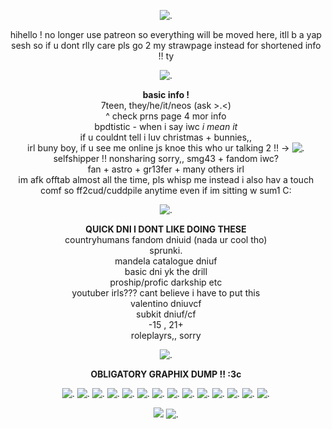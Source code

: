 <p align="center"
  
![.](https://64.media.tumblr.com/5be87049dbb6b99326067bc04022473d/8742a5525a904cb2-32/s2048x3072/40040085fe609943f49d10751f61953d7a1e1ec9.pnj)

<p align="center"
  
hihello ! no longer use patreon so everything will be moved here, itll b a yap sesh so if u dont rlly care pls go 2 my strawpage instead for shortened info !! ty

<p align="center"
  
![.](https://64.media.tumblr.com/eb25c12367403572dcca8d79d0e405d7/754803969c30b9cf-97/s250x400/202152324ab8f52015cc55dbd59cafa39029bef1.gifv)

<p align="center"

**basic info !**
<br>
7teen, they/he/it/neos (ask >.<)
<br>
^ check prns page 4 mor info 
<br>
bpdtistic - when i say iwc *i mean it*
<br>
if u couldnt tell i luv christmas + bunnies,,
<br>
irl buny boy, if u see me online js knoe this who ur talking 2 !! -> ![.](https://64.media.tumblr.com/54b510d0279221e4ca2e0fece5f372b5/cf492c2ab0c22fbd-fb/s75x75_c1/e39f604e787e657242f9ca8e8af53925ecd6d91b.gifv)
<br>
selfshipper !! nonsharing sorry,, smg43 + fandom iwc?
<br>
fan + astro + gr13fer + many others irl
<br>
im afk offtab almost all the time, pls whisp me instead i also hav a touch comf so ff2cud/cuddpile anytime even if im sitting w sum1 C:

<p align="center"
  
![.](https://64.media.tumblr.com/79c3564e49f84aaf8d968a5d3d0eec61/45bc1ad6625bafea-94/s1280x1920/49e8752bda9b8af7a9596e0795aad1bdde3653a3.gifv)

<p align="center"

**QUICK DNI I DONT LIKE DOING THESE**
<br>
countryhumans fandom dniuid (nada ur cool tho)
<br>
sprunki.
<br>
mandela catalogue dniuf
<br>
basic dni yk the drill
<br>
proship/profic darkship etc
<br>
youtuber irls??? cant believe i have to put this
<br>
valentino dniuvcf
<br>
subkit dniuf/cf
<br>
-15 , 21+
<br>
roleplayrs,, sorry

<p align="center"
  
![.](https://64.media.tumblr.com/942e5a452e0cc6a405c5ddd685b09859/1308d9e078ff6f3d-f9/s640x960/333326fb4df1bef0b37f479d9462ebf0bd3b3f68.gifv)

<p align="center"

**OBLIGATORY GRAPHIX DUMP !! :3c**

<p align="center"
  
![.](https://64.media.tumblr.com/34c2170f55083192156a27940f3c4cac/8c49db604b0f3002-02/s100x200/b2d44bf69029f3fb10a50e08af113142cb9522b4.pnj) ![.](https://64.media.tumblr.com/db65fe69232814b36e7cdb2d66de899a/59e4fe077694f48e-29/s100x200/eaf21eb4db705a8d96a48e4f1cf0ce07fccd2bb1.gifv) ![.](https://64.media.tumblr.com/f22f24ed44c82a0730538b1759e2aad6/59e4fe077694f48e-94/s100x200/37327d3e6b1a78389c5b2a87cd53871bacd5511a.pnj) ![.](https://64.media.tumblr.com/ab5d82d54075b35f8156a20bd5ca4c97/47c4d724a89c0276-15/s100x200/58bca4b27607550ed9b2d007d10ded8871477c6c.pnj) ![.](https://64.media.tumblr.com/b07660ee8e715e61011b26db82d74c64/47c4d724a89c0276-c0/s100x200/5cc3b4dc3bda60bfa893fbae0a3301b85148a60b.pnj) ![.](https://64.media.tumblr.com/c67c70cdcab7bf9925ce28769feb5f24/8c49db604b0f3002-a4/s100x200/2e82471bab3f9d9a8b029c7b3e30cf4594fb5836.gifv) ![.](https://64.media.tumblr.com/cf7afc875178a62853e0ee6847577fb3/a2b9a9b92798b874-0a/s100x200/464e87c2400c1fb73b414f6571ad8732ecddbc91.gifv) ![.](https://64.media.tumblr.com/47d3ed3bb924750b7288f5d46880d2c8/704f4ace9de71c4b-bf/s100x200/186711a7876734defaaaa32c3656b5c3ed05acba.pnj) ![.](https://64.media.tumblr.com/40667ae7653ea07a9f03ea87a2fce8ce/905be8ef5ffa356b-07/s100x200/3d594bb93e3521d148308123b152918dadbc560b.pnj) ![.](https://64.media.tumblr.com/ab3e8904229f0111982bf70d13d2a560/48d654acdb106890-82/s100x200/b3e762186ca62d2af5c799ad83d5a1c6eaefa033.pnj) ![.](https://64.media.tumblr.com/f28e78b1d6d34f61136e6903a4e004d5/b5c1370c2766fc55-25/s100x200/31e7da8d97b030500ddc55f2915a7435ba6293ee.gifv) ![.](https://64.media.tumblr.com/f1df6416eb740d8b81146ff708e36fe2/6d78bc7631b17625-95/s100x200/f8ec1919839d9e61282e8a829c90b8c6f886d494.pnj) ![.](https://64.media.tumblr.com/537578dd8cdb89add9059c2ec939ab4b/700c9d4cb4ea50ba-1b/s100x200/1ea081ff7223b205b1534856161c1ea30dfa0d56.gifv) ![.](https://64.media.tumblr.com/782a3419707df43eca83dd7fa5328a1a/abdb9c0446392e7f-46/s100x200/0592ed3dfd5c252072907c34a6951a7ba60555af.gifv)

<p align="center"
  
![](https://komarev.com/ghpvc/?username=robotpilled&color=97b1ee&label=☆+prof+views+) ![.](https://64.media.tumblr.com/68084615083b28087ecccac3d3fbdb9d/66ebc5ca39dbb5c2-00/s75x75_c1/0f11de307b428a9a9dd0df8060095f7d3cd6986f.gifv)
